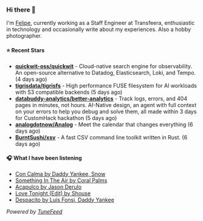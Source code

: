 ### Hi there 👋

I'm [Felipe](https://felipevm.com), currently working as a Staff Engineer at Transfeera, enthusiastic in technology and occasionally write about my experiences. Also a hobby photographer.

#### ⭐ Recent Stars
- **[quickwit-oss/quickwit](https://github.com/quickwit-oss/quickwit)** - Cloud-native search engine for observability. An open-source alternative to Datadog, Elasticsearch, Loki, and Tempo. (4 days ago)
- **[tigrisdata/tigrisfs](https://github.com/tigrisdata/tigrisfs)** - High performance FUSE filesystem for AI workloads with S3 compatible backends (5 days ago)
- **[databuddy-analytics/better-analytics](https://github.com/databuddy-analytics/better-analytics)** - Track logs, errors, and 404 pages in minutes, not hours. AI-Native design, an agent with full context on your errors to help you debug and solve them, all made within 3 days for CustomHack hackathon (5 days ago)
- **[analogdotnow/Analog](https://github.com/analogdotnow/Analog)** - Meet the calendar that changes everything (6 days ago)
- **[BurntSushi/xsv](https://github.com/BurntSushi/xsv)** - A fast CSV command line toolkit written in Rust. (6 days ago)

#### 🎧 What I have been listening
- [Con Calma by Daddy Yankee, Snow](https://open.spotify.com/track/5w9c2J52mkdntKOmRLeM2m)
- [Something In The Air by Coral Palms](https://open.spotify.com/track/3NF2UkUKKEIS4X8seGP8Wo)
- [Acapulco by Jason Derulo](https://open.spotify.com/track/3eJH2nAjvNXdmPfBkALiPZ)
- [Love Tonight (Edit) by Shouse](https://open.spotify.com/track/6OufwUcCqo81guU2jAlDVP)
- [Despacito by Luis Fonsi, Daddy Yankee](https://open.spotify.com/track/6habFhsOp2NvshLv26DqMb)

_Powered by [TuneFeed](https://tunefeed.app?ref=github.com)_
